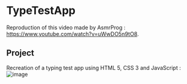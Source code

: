 # TypeTestApp
Reproduction of this video made by AsmrProg : https://www.youtube.com/watch?v=uWwDO5n9tO8.

## Project
Recreation of a typing test app using HTML 5, CSS 3 and JavaScript :  
![image](https://user-images.githubusercontent.com/114923734/220126144-120703f0-c02b-4a87-8ca6-9dc22a4b57a4.png)
